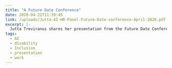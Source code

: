 ```yaml
---
title: "A Future Date Conference"
date: 2020-04-22T11:39:45
link: /uploads/Jutta-AI-HR-Panel-Future-Date-conference-April-2020.pdf
excerpt: |-
  Jutta Treviranus shares her presentation from the Future Date Conference Key Note.
tags:
  - AI
  - disability
  - Inclusion
  - presentation
  - work
---
```

